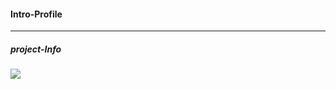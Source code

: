
#### Intro-Profile
---

##### project-Info

<a href="https://www.notion.so/Web-Standard-1b7d13e388ad4cef8b2506db186679fb">
<img src="https://img.shields.io/badge/Notion-white?style=flat&logo=Notion&logoColor=black"/>
</a>



